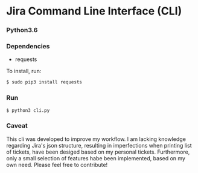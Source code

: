 # Jira Command Line Interface (CLI)

### Python3.6

### Dependencies
* requests

To install, run:
```sh
$ sudo pip3 install requests
```

### Run
```sh
$ python3 cli.py
```

### Caveat

This cli was developed to improve my workflow. I am lacking knowledge
regarding Jira's json structure, resulting in imperfections when
printing list of tickets, have been desiged based on my personal
tickets. Furthermore, only a small selection of features habe been
implemented, based on my own need. Please feel free to contribute!